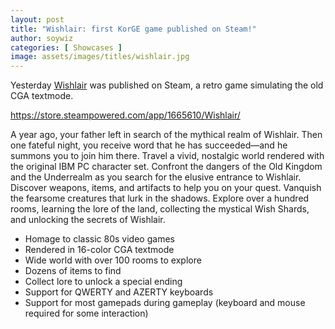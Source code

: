 ```yaml
---
layout: post
title: "Wishlair: first KorGE game published on Steam!"
author: soywiz
categories: [ Showcases ]
image: assets/images/titles/wishlair.jpg
---
```


Yesterday [Wishlair](http://chronogears.com/wishlair/) was published on Steam, a retro game simulating the old CGA textmode.

<https://store.steampowered.com/app/1665610/Wishlair/>

A year ago, your father left in search of the mythical realm of Wishlair. Then one fateful night, you receive word that he has succeeded—and he summons you to join him there. Travel a vivid, nostalgic world rendered with the original IBM PC character set. Confront the dangers of the Old Kingdom and the Underrealm as you search for the elusive entrance to Wishlair. Discover weapons, items, and artifacts to help you on your quest. Vanquish the fearsome creatures that lurk in the shadows. Explore over a hundred rooms, learning the lore of the land, collecting the mystical Wish Shards, and unlocking the secrets of Wishlair.

* Homage to classic 80s video games
* Rendered in 16-color CGA textmode
* Wide world with over 100 rooms to explore
* Dozens of items to find
* Collect lore to unlock a special ending
* Support for QWERTY and AZERTY keyboards
* Support for most gamepads during gameplay (keyboard and mouse required for some interaction)
